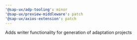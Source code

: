 ```yaml
---
'@sap-ux/adp-tooling': minor
'@sap-ux/preview-middleware': patch
'@sap-ux/axios-extension': patch
---
```


Adds writer functionality for generation of adaptation projects
